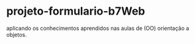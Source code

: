 # projeto-formulario-b7Web
 aplicando os conhecimentos aprendidos nas aulas de (OO) orientação a objetos.
